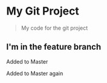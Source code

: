 # My Git Project

>   My code for the git project

## I'm in the feature branch

Added to Master

Added to Master again

